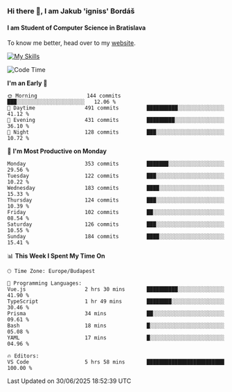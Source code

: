 ### Hi there 👋, I am Jakub 'igniss' Bordáš

#### I am Student of Computer Science in Bratislava
To know me better, head over to my [website](https://bordas.sk).

[![My Skills](https://skillicons.dev/icons?i=js,typescript,html,css,figma,svelte,vue,next,postgresql,nest,express,nodejs)](https://bordas.sk)


<!--START_SECTION:waka-->
![Code Time](http://img.shields.io/badge/Code%20Time-1%2C962%20hrs%2056%20mins-blue)

**I'm an Early 🐤** 

```text
🌞 Morning                144 commits         ███░░░░░░░░░░░░░░░░░░░░░░   12.06 % 
🌆 Daytime                491 commits         ██████████░░░░░░░░░░░░░░░   41.12 % 
🌃 Evening                431 commits         █████████░░░░░░░░░░░░░░░░   36.10 % 
🌙 Night                  128 commits         ███░░░░░░░░░░░░░░░░░░░░░░   10.72 % 
```
📅 **I'm Most Productive on Monday** 

```text
Monday                   353 commits         ███████░░░░░░░░░░░░░░░░░░   29.56 % 
Tuesday                  122 commits         ███░░░░░░░░░░░░░░░░░░░░░░   10.22 % 
Wednesday                183 commits         ████░░░░░░░░░░░░░░░░░░░░░   15.33 % 
Thursday                 124 commits         ███░░░░░░░░░░░░░░░░░░░░░░   10.39 % 
Friday                   102 commits         ██░░░░░░░░░░░░░░░░░░░░░░░   08.54 % 
Saturday                 126 commits         ███░░░░░░░░░░░░░░░░░░░░░░   10.55 % 
Sunday                   184 commits         ████░░░░░░░░░░░░░░░░░░░░░   15.41 % 
```


📊 **This Week I Spent My Time On** 

```text
🕑︎ Time Zone: Europe/Budapest

💬 Programming Languages: 
Vue.js                   2 hrs 30 mins       ██████████░░░░░░░░░░░░░░░   41.90 % 
TypeScript               1 hr 49 mins        ████████░░░░░░░░░░░░░░░░░   30.46 % 
Prisma                   34 mins             ██░░░░░░░░░░░░░░░░░░░░░░░   09.61 % 
Bash                     18 mins             █░░░░░░░░░░░░░░░░░░░░░░░░   05.08 % 
YAML                     17 mins             █░░░░░░░░░░░░░░░░░░░░░░░░   04.96 % 

🔥 Editors: 
VS Code                  5 hrs 58 mins       █████████████████████████   100.00 % 
```


 Last Updated on 30/06/2025 18:52:39 UTC
<!--END_SECTION:waka-->
